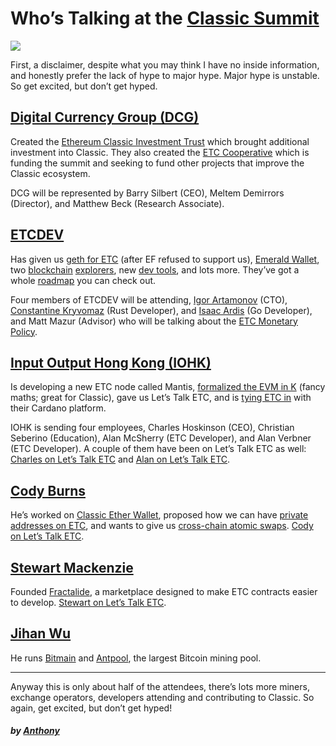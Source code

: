 # Who’s Talking at the [Classic Summit](https://etcsummit.com/)

![](https://cdn-images-1.medium.com/max/1000/1*3vCbXK5glCCkbEM0_XDfog.png)

First, a disclaimer, despite what you may think I have no inside information,
and honestly prefer the lack of hype to major hype. Major hype is unstable. So
get excited, but don’t get hyped.

## [Digital Currency Group (DCG)](http://dcg.co/)

Created the [Ethereum Classic Investment
Trust](https://grayscale.co/ethereum-classic-investment-trust/) which brought
additional investment into Classic. They also created the [ETC
Cooperative](https://etccooperative.org/) which is funding the summit and
seeking to fund other projects that improve the Classic ecosystem.

DCG will be represented by Barry Silbert (CEO), Meltem Demirrors (Director), and
Matthew Beck (Research Associate).

## [ETCDEV](https://www.etcdevteam.com/)

Has given us [geth for ETC](https://github.com/ethereumproject/go-ethereum)
(after EF refused to support us), [Emerald
Wallet](https://github.com/ethereumproject/emerald-wallet), two
[blockchain](http://gastracker.io/)
[explorers](https://github.com/ethereumproject/explorer), new [dev
tools](https://github.com/ethereumproject/sputnikvm), and lots more. They’ve got
a whole [roadmap](https://www.etcdevteam.com/roadmap.html) you can check out.

Four members of ETCDEV will be attending, [Igor
Artamonov](https://github.com/splix) (CTO), [Constantine
Kryvomaz](https://github.com/r8d8) (Rust Developer), and [Isaac
Ardis](https://github.com/whilei) (Go Developer), and Matt Mazur (Advisor) who
will be talking about the [ETC Monetary
Policy](https://github.com/ethereumproject/ECIPs/blob/master/ECIPs/ECIP-1017.md).

## [Input Output Hong Kong (IOHK)](https://iohk.io/)

Is developing a new ETC node called Mantis, [formalized the EVM in
K](https://github.com/kframework/evm-semantics) (fancy maths; great for
Classic), gave us Let’s Talk ETC, and is [tying ETC
in](https://www.youtube.com/watch?v=d6scO_RMEgQ&feature=youtu.be) with their
Cardano platform.

IOHK is sending four employees, Charles Hoskinson (CEO), Christian Seberino
(Education), Alan McSherry (ETC Developer), and Alan Verbner (ETC Developer). A
couple of them have been on Let’s Talk ETC as well: [Charles on Let’s Talk
ETC](https://www.youtube.com/watch?v=Jb4YjI6oYVY&index=7&list=PLKO8sMfwkZQqM444-qiILRDooRsvjV4_5)
and [Alan on Let’s Talk
ETC](https://www.youtube.com/watch?v=lsUFzKoIW3I&index=8&list=PLKO8sMfwkZQqM444-qiILRDooRsvjV4_5).

## [Cody Burns](https://github.com/realcodywburns)

He’s worked on [Classic Ether
Wallet](https://ethereumproject.github.io/etherwallet/), proposed how we can
have [private addresses on
ETC](https://github.com/ethereumproject/ECIPs/pull/78), and wants to give us
[cross-chain atomic
swaps](https://medium.com/@DontPanicBurns/ethereum-cross-chain-atomic-swaps-5a91adca4f43).
[Cody on Let’s Talk ETC](https://www.youtube.com/watch?v=J8QTcY8Plfk).

## [Stewart Mackenzie](https://github.com/sjmackenzie)

Founded [Fractalide](http://fractalide.com/), a marketplace designed to make ETC
contracts easier to develop. [Stewart on Let’s Talk
ETC](https://www.youtube.com/watch?v=EA-IL6-aXko&index=19&list=PLKO8sMfwkZQqM444-qiILRDooRsvjV4_5).

## [Jihan Wu](https://twitter.com/jihanwu?lang=en)

He runs [Bitmain](http://bitmain.com/) and [Antpool](http://antpool.com/), the
largest Bitcoin mining pool.

*****

Anyway this is only about half of the attendees, there’s lots more miners,
exchange operators, developers attending and contributing to Classic. So again,
get excited, but don’t get hyped!

##### by [Anthony](https://medium.com/@pyskell)
